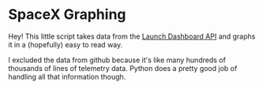 # SpaceX Graphing

Hey! This little script takes data from the [Launch Dashboard API](https://github.com/shahar603/Launch-Dashboard-API) and graphs it in a (hopefully) easy to read way.

I excluded the data from github because it's like many hundreds of thousands of lines of telemetry data. Python does a pretty good job of handling all that information though.
